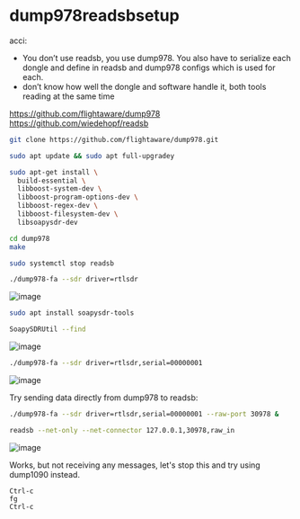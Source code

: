 # dump978readsbsetup

acci:
* You don’t use readsb, you use dump978.  You also have to serialize each dongle and define in readsb and dump978 configs which is used for each.
* don’t know how well the dongle and software handle it, both tools reading at the same time

https://github.com/flightaware/dump978
https://github.com/wiedehopf/readsb

```bash
git clone https://github.com/flightaware/dump978.git

sudo apt update && sudo apt full-upgradey

sudo apt-get install \
  build-essential \
  libboost-system-dev \
  libboost-program-options-dev \
  libboost-regex-dev \
  libboost-filesystem-dev \
  libsoapysdr-dev

cd dump978
make

sudo systemctl stop readsb

./dump978-fa --sdr driver=rtlsdr
```

![image](https://github.com/dirkbeer/dump978readsbsetup/assets/6425332/7a51f102-eb44-45a5-8cf2-ad0fbc1887d4)

```bash
sudo apt install soapysdr-tools

SoapySDRUtil --find
```

![image](https://github.com/dirkbeer/dump978readsbsetup/assets/6425332/20f7aa11-4bc2-4bdc-af70-7c4936883a70)

```bash
./dump978-fa --sdr driver=rtlsdr,serial=00000001
```

![image](https://github.com/dirkbeer/dump978readsbsetup/assets/6425332/d44e9429-3882-4d51-8359-ec4134833dc5)

Try sending data directly from dump978 to readsb:

```bash
./dump978-fa --sdr driver=rtlsdr,serial=00000001 --raw-port 30978 &
```
```bash
readsb --net-only --net-connector 127.0.0.1,30978,raw_in
```
![image](https://github.com/dirkbeer/dump978readsbsetup/assets/6425332/eed3ba03-7b8f-4b8e-80ba-8a976a041c3a)

Works, but not receiving any messages, let's stop this and try using dump1090 instead.

```
Ctrl-c
fg
Ctrl-c
```

